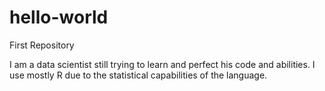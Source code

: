 # hello-world
First Repository

I am a data scientist still trying to learn and perfect his code and abilities. I use mostly R due to the statistical capabilities of the language. 
